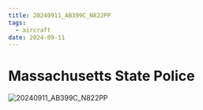 ```yaml
---
title: 20240911_AB399C_N822PP
tags:
  - aircraft
date: 2024-09-11
---
```


# Massachusetts State Police

![20240911_AB399C_N822PP](/aircraft/20240911_AB399C_N822PP.jpg)